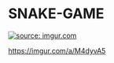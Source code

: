 # SNAKE-GAME

<a href="https://imgur.com/NDpmKFr"><img src="https://i.imgur.com/NDpmKFr.gif" title="source: imgur.com" /></a>

https://imgur.com/a/M4dyvA5
